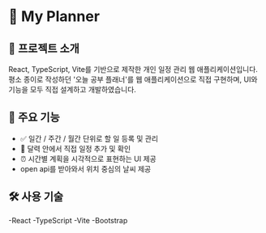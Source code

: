 # 📘 My Planner

## 📌 프로젝트 소개 
React, TypeScript, Vite를 기반으로 제작한 개인 일정 관리 웹 애플리케이션입니다.
평소 종이로 작성하던 '오늘 공부 플래너'를 웹 애플리케이션으로 직접 구현하며,
UI와 기능을 모두 직접 설계하고 개발하였습니다.

## 🚀 주요 기능
- ✅ 일간 / 주간 / 월간 단위로 할 일 등록 및 관리
- 📅 달력 안에서 직접 일정 추가 및 확인
- ⏰ 시간별 계획을 시각적으로 표현하는 UI 제공
- open api를 받아와서 위치 중심의 날씨 제공

## 🛠 사용 기술
-React
-TypeScript
-Vite
-Bootstrap
